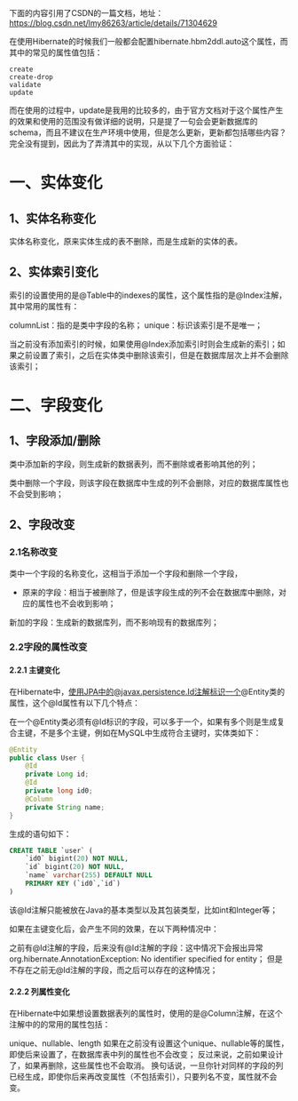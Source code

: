 下面的内容引用了CSDN的一篇文档，地址：https://blog.csdn.net/lmy86263/article/details/71304629

在使用Hibernate的时候我们一般都会配置hibernate.hbm2ddl.auto这个属性，而其中的常见的属性值包括：
```
create
create-drop
validate
update
```
而在使用的过程中，update是我用的比较多的，由于官方文档对于这个属性产生的效果和使用的范围没有做详细的说明，只是提了一句会会更新数据库的schema，而且不建议在生产环境中使用，但是怎么更新，更新都包括哪些内容？完全没有提到，因此为了弄清其中的实现，从以下几个方面验证：

# 一、实体变化
## 1、实体名称变化
实体名称变化，原来实体生成的表不删除，而是生成新的实体的表。

## 2、实体索引变化
索引的设置使用的是@Table中的indexes的属性，这个属性指的是@Index注解，其中常用的属性有：

columnList：指的是类中字段的名称；
unique：标识该索引是不是唯一；

当之前没有添加索引的时候，如果使用@Index添加索引时则会生成新的索引；如果之前设置了索引，之后在实体类中删除该索引，但是在数据库层次上并不会删除该索引；

# 二、字段变化
## 1、字段添加/删除
类中添加新的字段，则生成新的数据表列，而不删除或者影响其他的列；

类中删除一个字段，则该字段在数据库中生成的列不会删除，对应的数据库属性也不会受到影响；

## 2、字段改变
### 2.1名称改变
类中一个字段的名称变化，这相当于添加一个字段和删除一个字段，
- 原来的字段：相当于被删除了，但是该字段生成的列不会在数据库中删除，对应的属性也不会收到影响；

新加的字段：生成新的数据库列，而不影响现有的数据库列；
### 2.2字段的属性改变
#### 2.2.1 主键变化
在Hibernate中，使用JPA中的@javax.persistence.Id注解标识一个@Entity类的属性，这个@Id属性有以下几个特点：

在一个@Entity类必须有@Id标识的字段，可以多于一个，如果有多个则是生成复合主键，不是多个主键，例如在MySQL中生成符合主键时，实体类如下：
```java
@Entity
public class User {
    @Id
    private Long id;
    @Id
    private long id0;
    @Column
    private String name;
}
```


生成的语句如下：
```sql
CREATE TABLE `user` (
    `id0` bigint(20) NOT NULL,
    `id` bigint(20) NOT NULL,
    `name` varchar(255) DEFAULT NULL
    PRIMARY KEY (`id0`,`id`)
)
```

该@Id注解只能被放在Java的基本类型以及其包装类型，比如int和Integer等；

如果在主键变化后，会产生不同的效果，在以下两种情况中：

之前有@Id注解的字段，后来没有@Id注解的字段：这中情况下会报出异常org.hibernate.AnnotationException: No identifier specified for entity；
但是不存在之前无@Id注解的字段，而之后可以存在的这种情况；
#### 2.2.2 列属性变化
在Hibernate中如果想设置数据表列的属性时，使用的是@Column注解，在这个注解中的的常用的属性包括：

unique、nullable、length
如果在之前没有设置这个unique、nullable等的属性，即使后来设置了，在数据库表中列的属性也不会改变；
反过来说，之前如果设计了，如果再删除，这些属性也不会取消。
换句话说，一旦你针对同样的字段的列已经生成，即使你后来再改变属性（不包括索引），只要列名不变，属性就不会变。
